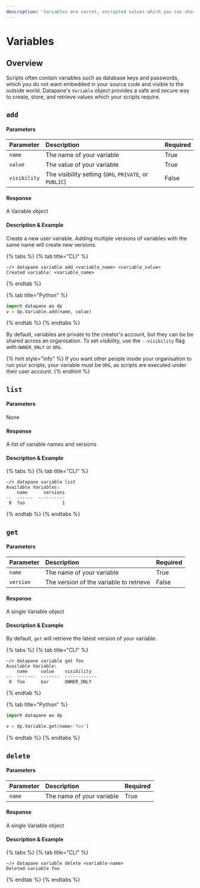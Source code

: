 ```yaml
---
description: 'Variables are secret, encrypted values which you can share between scripts.'
---
```


# Variables

## Overview

Scripts often contain variables such as database keys and passwords, which you do not want embedded in your source code and visible to the outside world. Datapane's `Variable` object provides a safe and secure way to create, store, and retrieve values which your scripts require.

## `add`

#### Parameters

| Parameter | Description | Required |
| :--- | :--- | :--- |
| `name` | The name of your variable | True |
| `value` | The value of your variable | True |
| `visibility` | The visibility setting \(`ORG`, `PRIVATE`, or `PUBLIC`\) | False |

#### Response

A Variable object

#### Description & Example

Create a new user variable. Adding multiple versions of variables with the same name will create new versions.

{% tabs %}
{% tab title="CLI" %}
```text
~/> datapane variable add <variable_name> <variable_value>
Created variable: <variable_name>
```
{% endtab %}

{% tab title="Python" %}
```python
import datapane as dp
v = dp.Variable.add(name, value)
```
{% endtab %}
{% endtabs %}

By default, variables are private to the creator's account, but they can be be shared across an organisation. To set visibility, use the `--visibility` flag with `OWNER_ONLY` or `ORG`. 

{% hint style="info" %}
If you want other people inside your organisation to run your scripts, your variable must be `ORG`, as scripts are executed under their user account.
{% endhint %}

## `list`

#### Parameters

None

#### Response

A list of variable names and versions

#### Description & Example

{% tabs %}
{% tab title="CLI" %}
```text
~/> datapane variable list
Available Variables:
    name      versions
--  ------  ----------
 0  foo              1

```
{% endtab %}
{% endtabs %}

## `get`

#### Parameters

| Parameter | Description | Required |
| :--- | :--- | :--- |
| `name` | The name of your variable | True |
| `version` | The version of the variable to retrieve | False |

#### Response

A single Variable object

#### Description & Example

By default, `get` will retrieve the latest version of your variable.

{% tabs %}
{% tab title="CLI" %}
```text
~/> datapane variable get foo
Available Variable:
    name     value    visibility
--  -------  -------  ------------
 0  foo      bar      OWNER_ONLY
```
{% endtab %}

{% tab title="Python" %}
```python
import datapane as dp

v = dp.Variable.get(name='foo')
```
{% endtab %}
{% endtabs %}

## `delete`

#### Parameters

| Parameter | Description | Required |
| :--- | :--- | :--- |
| `name` | The name of your variable | True |

#### Response

A single Variable object

#### Description & Example

{% tabs %}
{% tab title="CLI" %}
```text
~/> datapane variable delete <variable-name>    
Deleted variable foo
```
{% endtab %}
{% endtabs %}





